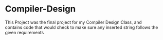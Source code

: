 # Compiler-Design
This Project was the final project for my Compiler Design Class, and contains code that would check to make sure any inserted string follows the given requirements
